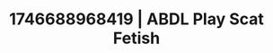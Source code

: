 ---
categories:
- Curvy goddess
- Erotic photography
- AI-generated
- Sapphic desires
- Sensual choreography
- Lip biting
- ASMR
- Cosplay
image: /assets/images/1746688968419.jpg
layout: post
seo:
  description: Featured content with sensual Scat Fetish, ABDL Play. HD images available.
  keywords: Scat Fetish, ABDL Play
  og_image: /assets/images/1746688968419.jpg
  schema_type: VisualArtwork
tags:
- ABDL Play
- Scat Fetish
- '#1746688968419'
title: 1746688968419 | ABDL Play Scat Fetish
---